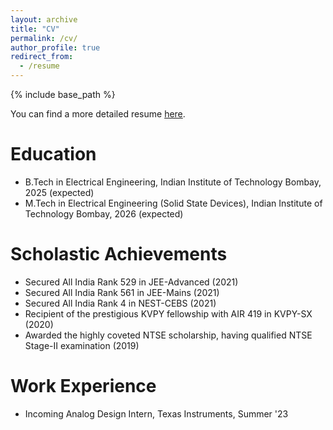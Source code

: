 ```yaml
---
layout: archive
title: "CV"
permalink: /cv/
author_profile: true
redirect_from:
  - /resume
---
```


{% include base_path %}

You can find a more detailed resume [here](https://DebasishPanda529.github.io/pdfs/resume.pdf).

Education
======
* B.Tech in Electrical Engineering, Indian Institute of Technology Bombay, 2025 (expected)
* M.Tech in Electrical Engineering (Solid State Devices), Indian Institute of Technology Bombay, 2026 (expected)

Scholastic Achievements
======
* Secured All India Rank 529 in JEE-Advanced  (2021)
* Secured All India Rank 561 in JEE-Mains  (2021)
* Secured All India Rank 4 in NEST-CEBS  (2021)
* Recipient of the prestigious KVPY fellowship with AIR 419 in KVPY-SX   (2020)
* Awarded the highly coveted NTSE scholarship, having qualified NTSE Stage-II examination   (2019)

Work Experience
======
* Incoming Analog Design Intern, Texas Instruments, Summer '23